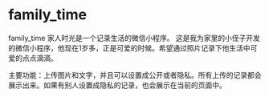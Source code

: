 # family_time
family_time 家人时光是一个记录生活的微信小程序。
这是我为家里的小侄子开发的微信小程序，他现在1岁多，正是可爱的时候。希望通过照片记录下他生活中可爱的点点滴滴。

主要功能：上传图片和文字，并且可以设置成公开或者隐私。所有上传的记录都会展示出来。如果有别人设置成隐私的记录，也会展示在当前的页面中。

